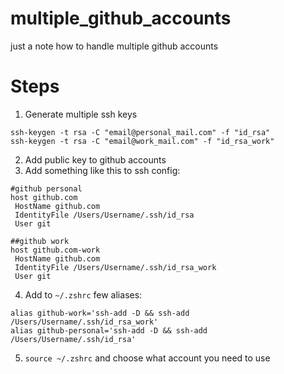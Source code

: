# multiple_github_accounts
just a note how to handle multiple github accounts

# Steps
1. Generate multiple ssh keys
```
ssh-keygen -t rsa -C "email@personal_mail.com" -f "id_rsa"
ssh-keygen -t rsa -C "email@work_mail.com" -f "id_rsa_work"
```
2. Add public key to github accounts
3. Add something like this to ssh config:

```
#github personal
host github.com
 HostName github.com
 IdentityFile /Users/Username/.ssh/id_rsa
 User git

##github work
host github.com-work
 HostName github.com
 IdentityFile /Users/Username/.ssh/id_rsa_work
 User git
```
4. Add to `~/.zshrc` few aliases:
```
alias github-work='ssh-add -D && ssh-add /Users/Username/.ssh/id_rsa_work'
alias github-personal='ssh-add -D && ssh-add /Users/Username/.ssh/id_rsa'
```
5. `source ~/.zshrc` and choose what account you need to use
